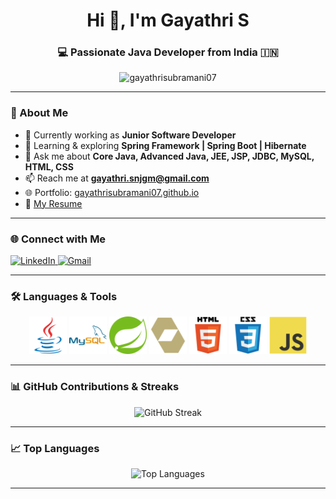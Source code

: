 <!-- Header -->
<h1 align="center">Hi 👋, I'm Gayathri S</h1>
<h3 align="center">💻 Passionate Java Developer from India 🇮🇳</h3>

<!-- Profile Views -->
<p align="center">
  <img src="https://komarev.com/ghpvc/?username=gayathrisubramani07&label=Profile%20Views&color=ff69b4&style=flat" alt="gayathrisubramani07" />
</p>

---

### 🚀 About Me  
- 🔭 Currently working as **Junior Software Developer**  
- 🌱 Learning & exploring **Spring Framework | Spring Boot | Hibernate**  
- 💬 Ask me about **Core Java, Advanced Java, JEE, JSP, JDBC, MySQL, HTML, CSS**  
- 📫 Reach me at **gayathri.snjgm@gmail.com**  
- 🌐 Portfolio: [gayathrisubramani07.github.io](https://gayathrisubramani07.github.io)  
- 📄 [My Resume](https://drive.google.com/file/d/1sGwix1ZbluInJFDch1TLv3vp1-np_EC4/view?usp=drivesdk)  

---

### 🌐 Connect with Me  
<p align="left">
  <a href="https://www.linkedin.com/in/gayathri-subramani-07a611240/" target="blank">
    <img src="https://img.shields.io/badge/LinkedIn-0A66C2?style=for-the-badge&logo=linkedin&logoColor=white" alt="LinkedIn"/>
  </a>
  <a href="mailto:gayathri.snjgm@gmail.com" target="blank">
    <img src="https://img.shields.io/badge/Gmail-D14836?style=for-the-badge&logo=gmail&logoColor=white" alt="Gmail"/>
  </a>
</p>

---

### 🛠️ Languages & Tools  
<p align="center">
  <img src="https://raw.githubusercontent.com/devicons/devicon/master/icons/java/java-original.svg" alt="Java" width="60" height="60"/>
  <img src="https://raw.githubusercontent.com/devicons/devicon/master/icons/mysql/mysql-original-wordmark.svg" alt="MySQL" width="60" height="60"/>
  <img src="https://raw.githubusercontent.com/devicons/devicon/master/icons/spring/spring-original.svg" alt="Spring" width="60" height="60"/>
  <img src="https://raw.githubusercontent.com/devicons/devicon/master/icons/hibernate/hibernate-plain.svg" alt="Hibernate" width="60" height="60"/>
  <img src="https://raw.githubusercontent.com/devicons/devicon/master/icons/html5/html5-original-wordmark.svg" alt="HTML" width="60" height="60"/>
  <img src="https://raw.githubusercontent.com/devicons/devicon/master/icons/css3/css3-original-wordmark.svg" alt="CSS" width="60" height="60"/>
  <img src="https://raw.githubusercontent.com/devicons/devicon/master/icons/javascript/javascript-original.svg" alt="JS" width="60" height="60"/>
</p>

---

### 📊 GitHub Contributions & Streaks  
<p align="center">
  <img src="https://github-readme-streak-stats.herokuapp.com/?user=gayathrisubramani07&theme=radical" alt="GitHub Streak"/>
</p>

---

### 📈 Top Languages  
<p align="center">
  <img src="https://github-readme-stats.vercel.app/api/top-langs/?username=gayathrisubramani07&layout=compact&theme=radical" alt="Top Languages"/>
</p>

---
